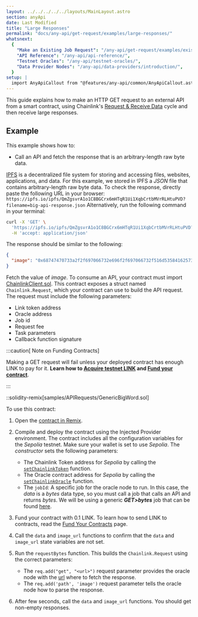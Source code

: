 ```yaml
---
layout: ../../../../../layouts/MainLayout.astro
section: anyApi
date: Last Modified
title: "Large Responses"
permalink: "docs/any-api/get-request/examples/large-responses/"
whatsnext:
  {
    "Make an Existing Job Request": "/any-api/get-request/examples/existing-job-request/",
    "API Reference": "/any-api/api-reference/",
    "Testnet Oracles": "/any-api/testnet-oracles/",
    "Data Provider Nodes": "/any-api/data-providers/introduction/",
  }
setup: |
  import AnyApiCallout from "@features/any-api/common/AnyApiCallout.astro"
---
```


This guide explains how to make an HTTP GET request to an external API from a smart contract, using Chainlink's [Request & Receive Data](/any-api/introduction/) cycle and then receive large responses.

<AnyApiCallout callout="prerequisites" />

## Example

This example shows how to:

- Call an API and fetch the response that is an arbitrary-length raw byte data.

[IPFS](https://docs.ipfs.io/) is a decentralized file system for storing and accessing files, websites, applications, and data. For this example, we stored in IPFS a _JSON_ file that contains arbitrary-length raw byte data. To check the response, directly paste the following URL in your browser: `https://ipfs.io/ipfs/QmZgsvrA1o1C8BGCrx6mHTqR1Ui1XqbCrtbMVrRLHtuPVD?filename=big-api-response.json` Alternatively, run the following command in your terminal:

```bash
curl -X 'GET' \
  'https://ipfs.io/ipfs/QmZgsvrA1o1C8BGCrx6mHTqR1Ui1XqbCrtbMVrRLHtuPVD?filename=big-api-response.json' \
  -H 'accept: application/json'
```

The response should be similar to the following:

```json
{
  "image": "0x68747470733a2f2f697066732e696f2f697066732f516d5358416257356b716e3259777435444c336857354d736a654b4a4839724c654c6b51733362527579547871313f66696c656e616d653d73756e2d636861696e6c696e6b2e676966"
}
```

Fetch the value of _image_. To consume an API, your contract must import [ChainlinkClient.sol](https://github.com/smartcontractkit/chainlink/blob/master/contracts/src/v0.8/ChainlinkClient.sol). This contract exposes a struct named `Chainlink.Request`, which your contract can use to build the API request. The request must include the following parameters:

- Link token address
- Oracle address
- Job id
- Request fee
- Task parameters
- Callback function signature

:::caution[ Note on Funding Contracts]

Making a GET request will fail unless your deployed contract has enough LINK to pay for it. **Learn how to [Acquire testnet LINK](/resources/acquire-link/) and [Fund your contract](/resources/fund-your-contract/)**.

:::

::solidity-remix[samples/APIRequests/GenericBigWord.sol]

To use this contract:

1. Open the [contract in Remix](https://remix.ethereum.org/#url=https://docs.chain.link/samples/APIRequests/GenericBigWord.sol).

1. Compile and deploy the contract using the Injected Provider environment. The contract includes all the configuration variables for the _Sepolia_ testnet. Make sure your wallet is set to use _Sepolia_. The _constructor_ sets the following parameters:

   - The Chainlink Token address for _Sepolia_ by calling the [`setChainlinkToken`](/any-api/api-reference/#setchainlinktoken) function.
   - The Oracle contract address for _Sepolia_ by calling the [`setChainlinkOracle`](/any-api/api-reference/#setchainlinkoracle) function.
   - The `jobId`: A specific job for the oracle node to run. In this case, the _data_ is a _bytes_ data type, so you must call a job that calls an API and returns _bytes_. We will be using a generic **_GET>bytes_** job that can be found [here](/any-api/testnet-oracles/#jobs).

1. Fund your contract with 0.1 LINK. To learn how to send LINK to contracts, read the [Fund Your Contracts](/resources/fund-your-contract/) page.

1. Call the `data` and `image_url` functions to confirm that the `data` and `image_url` state variables are not set.

1. Run the `requestBytes` function. This builds the `Chainlink.Request` using the correct parameters:

   - The `req.add("get", "<url>")` request parameter provides the oracle node with the [url](https://ipfs.io/ipfs/QmZgsvrA1o1C8BGCrx6mHTqR1Ui1XqbCrtbMVrRLHtuPVD?filename=big-api-response.json) where to fetch the response.
   - The `req.add('path', 'image')` request parameter tells the oracle node how to parse the response.

1. After few seconds, call the `data` and `image_url` functions. You should get non-empty responses.

<AnyApiCallout callout="common" />
